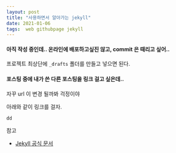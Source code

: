 ```yaml
---
layout: post
title: "사용하면서 알아가는 jekyll"
date: 2021-01-06
tags:  web githubpage jekyll
---
```


#### 아직 작성 중인데.. 온라인에 배포하고싶진 않고, commit 은 때리고 싶어..

프로젝트 최상단에 `_drafts` 폴더를 만들고 넣으면 된다.

#### 포스팅 중에 내가 쓴 다른 포스팅을 링크 걸고 싶은데..

자꾸 url 이 변경 될까봐 걱정이야

아래와 같이 링크를 걸자.
```
dd
```

참고
- [Jekyll 공식 문서](http://jekyllrb-ko.github.io/docs/)
